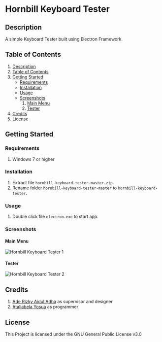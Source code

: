 # Hornbill Keyboard Tester

## Description

A simple Keyboard Tester built using Electron Framework.

## Table of Contents

1. [Description](#description)
2. [Table of Contents](#table-of-contents)
3. [Getting Started](#getting-started)
   - [Requirements](#requirements)
   - [Installation](#installation)
   - [Usage](#usage)
   - [Screenshots](#screenshots)
     1. [Main Menu](#main-menu)
     2. [Tester](#tester)
4. [Credits](#credits)
5. [License](#license)

## Getting Started

### Requirements

1. Windows 7 or higher

### Installation

1. Extract file ```hornbill-keyboard-tester-master.zip```.
2. Rename folder ```hornbill-keyboard-tester-master``` to ```hornbill-keyboard-tester```.

### Usage

1. Double click file ```electron.exe``` to start app.

### Screenshots

#### Main Menu
   ![Hornbill Keyboard Tester 1](https://justanaivedreamer.files.wordpress.com/2019/09/capture.png)
#### Tester
   ![Hornbill Keyboard Tester 2](https://justanaivedreamer.files.wordpress.com/2019/09/capture-1.png)

## Credits

1. [Ade Rizky Aidul Adha](https://github.com/sixtynine-neko) as supervisor and designer
2. [Atallabela Yosua](https://github.com/A-Naive-Dreamer) as programmer

## License

This Project is licensed under the GNU General Public License v3.0
